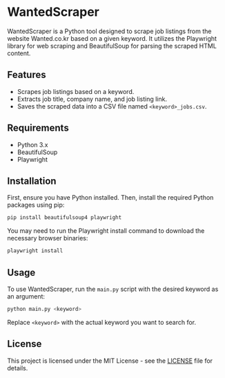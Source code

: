 # WantedScraper

WantedScraper is a Python tool designed to scrape job listings from the website Wanted.co.kr based on a given keyword. It utilizes the Playwright library for web scraping and BeautifulSoup for parsing the scraped HTML content.

## Features

- Scrapes job listings based on a keyword.
- Extracts job title, company name, and job listing link.
- Saves the scraped data into a CSV file named `<keyword>_jobs.csv`.

## Requirements

- Python 3.x
- BeautifulSoup
- Playwright

## Installation

First, ensure you have Python installed. Then, install the required Python packages using pip:

```bash
pip install beautifulsoup4 playwright
```

You may need to run the Playwright install command to download the necessary browser binaries:

```bash
playwright install
```

## Usage

To use WantedScraper, run the `main.py` script with the desired keyword as an argument:

```bash
python main.py <keyword>
```

Replace `<keyword>` with the actual keyword you want to search for.

## License

This project is licensed under the MIT License - see the [LICENSE](LICENSE) file for details.
